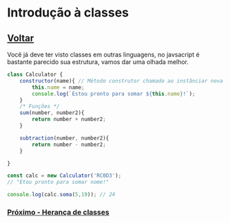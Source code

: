 # Introdução à classes

## [Voltar](./Generators.md)

Você já deve ter visto classes em outras linguagens, no javsacript é bastante parecido sua estrutura, vamos dar uma olhada melhor.

```js
class Calculator {
    constructor(name){ // Método construtor chamado ao instânciar nova classe
        this.name = name;
        console.log(`Estou pronto para somar ${this.name}!`);
    }
    /* Funções */
    sum(number, number2){
        return number + number2;
    }

    subtraction(number, number2){
        return number - number2;
    }

}

const calc = new Calculator('RC0D3');
// "Etou pronto para somar nome!"

console.log(calc.soma(5,19)); // 24
```

### [Próximo - Herança de classes](./ClassInheritance.md)
